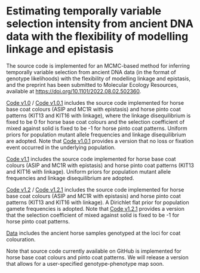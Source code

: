 # Estimating temporally variable selection intensity from ancient DNA data with the flexibility of modelling linkage and epistasis
The source code is implemented for an MCMC-based method for inferring temporally variable selection from ancient DNA data (in the format of genotype likelihoods) with the flexibility of modelling linkage and epistasis, and the preprint has been submitted to Molecular Ecology Resources, available at https://doi.org/10.1101/2022.08.02.502360.

[Code v1.0](https://github.com/zhangyi-he/WFM-2L-DiffusApprox-AdaptPMMH/tree/master/Code%20v1.0) / [Code v1.0.1](https://github.com/zhangyi-he/WFM-2L-DiffusApprox-AdaptPMMH/tree/master/Code%20v1.0.1) includes the source code implemented for horse base coat colours (ASIP and MC1R with epistasis) and horse pinto coat patterns (KIT13 and KIT16 with linkage), where the linkage disequilibrium is fixed to be 0 for horse base coat colours and the selection coefficient of mixed against solid is fixed to be -1 for horse pinto coat patterns. Uniform priors for population mutant allele frequencies and linkage disequilibrium are adopted. Note that [Code v1.0.1](https://github.com/zhangyi-he/WFM-2L-DiffusApprox-AdaptPMMH/tree/master/Code%20v1.0.1) provides a version that no loss or fixation event occurred in the underlying population.

[Code v1.1](https://github.com/zhangyi-he/WFM-2L-DiffusApprox-AdaptPMMH/tree/master/Code%20v1.1) includes the source code implemented for horse base coat colours (ASIP and MC1R with epistasis) and horse pinto coat patterns (KIT13 and KIT16 with linkage). Uniform priors for population mutant allele frequencies and linkage disequilibrium are adopted.

[Code v1.2](https://github.com/zhangyi-he/WFM-2L-DiffusApprox-AdaptPMMH/tree/master/Code%20v1.2) / [Code v1.2.1](https://github.com/zhangyi-he/WFM-2L-DiffusApprox-AdaptPMMH/tree/master/Code%20v1.2.1) includes the source code implemented for horse base coat colours (ASIP and MC1R with epistasis) and horse pinto coat patterns (KIT13 and KIT16 with linkage). A Dirichlet flat prior for population gamete frequencies is adopted. Note that [Code v1.2.1](https://github.com/zhangyi-he/WFM-2L-DiffusApprox-AdaptPMMH/tree/master/Code%20v1.2.1) provides a version that the selection coefficient of mixed against solid is fixed to be -1 for horse pinto coat patterns.

[Data](https://github.com/zhangyi-he/WFM-2L-DiffusApprox-AdaptPMMH/tree/master/Data) includes the ancient horse samples genotyped at the loci for coat colouration.

Note that source code currently available on GitHub is implemented for horse base coat colours and pinto coat patterns. We will release a version that allows for a user-specified genotype-phenotype map soon.
